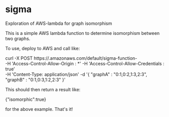 # sigma
Exploration of AWS-lambda for graph isomorphism

This is a simple AWS lambda function to determine isomorphism between two graphs.

To use, deploy to AWS and call like:

curl -X POST https://<AWS LOCATION>.amazonaws.com/default/sigma-function-<ID>  
-H 'Access-Control-Allow-Origin : *' 
-H 'Access-Control-Allow-Credentials : true'  
-H 'Content-Type: application/json'    -d '{ "graphA" : "0:1,0:2,1:3,2:3", "graphB" : "0:1,0:3,1:2,2:3" }'

This should then return a result like:

{"isomorphic":true}

for the above example. That's it!
